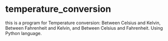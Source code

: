 # temperature_conversion
this is a program for Temperature conversion:  Between Celsius and Kelvin, Between Fahrenheit and Kelvin, and Between Celsius and Fahrenheit.
Using Python language.
